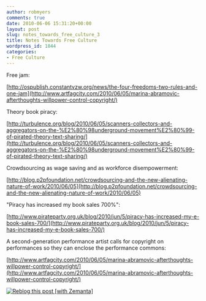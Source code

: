 ```yaml
---
author: robmyers
comments: true
date: 2010-06-06 15:31:20+00:00
layout: post
slug: notes_towards_free_culture_3
title: Notes Towards Free Culture
wordpress_id: 1844
categories:
- Free Culture
---
```


Free jam:  
  
[http://ospublish.constantvzw.org/news/the-four-freedoms-two-rules-and-one-jam](http://www.artfagcity.com/2010/06/05/marina-abramovic-afterthoughts-willpower-control-copyright/)  
  
Theory
book piracy:  
  
[http://turbulence.org/blog/2010/06/05/scanners-collectors-and-aggregators-on-the-%E2%80%98underground-movement%E2%80%99-of-pirated-theory-text-sharing/](http://turbulence.org/blog/2010/06/05/scanners-collectors-and-aggregators-on-the-%E2%80%98underground-movement%E2%80%99-of-pirated-theory-text-sharing/)  
  
Crowdsourcing
as wage saving and as workforce disempowerment:  
  
[http://blog.p2pfoundation.net/crowdsourcing-and-the-new-alienating-nature-of-work/2010/06/05](http://blog.p2pfoundation.net/crowdsourcing-and-the-new-alienating-nature-of-work/2010/06/05)  
  
"Piracy
has increased my book sales 700%":  
  
[http://www.pirateparty.org.uk/blog/2010/jun/5/piracy-has-increased-my-e-book-sales-700/](http://www.pirateparty.org.uk/blog/2010/jun/5/piracy-has-increased-my-e-book-sales-700/)  
  
A
second-generation performance artist calls for copyright on
performances so they can enclose the performance commons:  
  
[http://www.artfagcity.com/2010/06/05/marina-abramovic-afterthoughts-willpower-control-copyright/](http://www.artfagcity.com/2010/06/05/marina-abramovic-afterthoughts-willpower-control-copyright/)  



[![Reblog this post [with Zemanta]](http://img.zemanta.com/reblog_e.png?x-id=c1b67605-24cc-4e48-9176-d1f13542c5e7)](http://reblog.zemanta.com/zemified/c1b67605-24cc-4e48-9176-d1f13542c5e7/)




